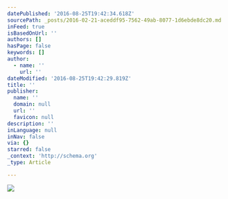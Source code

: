 ```yaml
---
datePublished: '2016-08-25T19:42:34.618Z'
sourcePath: _posts/2016-02-21-aceddf95-7562-49ab-8077-1d6ebde8dc20.md
inFeed: true
isBasedOnUrl: ''
authors: []
hasPage: false
keywords: []
author:
  - name: ''
    url: ''
dateModified: '2016-08-25T19:42:29.819Z'
title: ''
publisher:
  name: ''
  domain: null
  url: ''
  favicon: null
description: ''
inLanguage: null
inNav: false
via: {}
starred: false
_context: 'http://schema.org'
_type: Article

---
```

![](https://s3-us-west-2.amazonaws.com/the-grid-img/p/8b5df84c36d31f8298f619eafe33ac6fe8c5ae40.jpg)